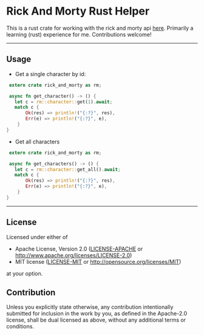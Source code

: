 # Rick And Morty Rust Helper

This is a rust crate for working with the rick and morty api [here](https://rickandmortyapi.com).
Primarily a learning (rust) experience for me. Contributions welcome!

---
## Usage

 - Get a single character by id:

```rust
 extern crate rick_and_morty as rm;

 async fn get_character() -> () {
   let c = rm::character::get(1).await;
   match c {
       Ok(res) => println!("{:?}", res),
       Err(e) => println!("{:?}", e),
    }
}
```

- Get all characters 

```rust
 extern crate rick_and_morty as rm;

 async fn get_characters() -> () {
   let c = rm::character::get_all().await;
   match c {
       Ok(res) => println!("{:?}", res),
       Err(e) => println!("{:?}", e),
    }
}
```
---

## License

Licensed under either of

- Apache License, Version 2.0
  ([LICENSE-APACHE](LICENSE-APACHE) or http://www.apache.org/licenses/LICENSE-2.0)
- MIT license
  ([LICENSE-MIT](LICENSE-MIT) or http://opensource.org/licenses/MIT)

at your option.

## Contribution

Unless you explicitly state otherwise, any contribution intentionally submitted
for inclusion in the work by you, as defined in the Apache-2.0 license, shall be
dual licensed as above, without any additional terms or conditions.
